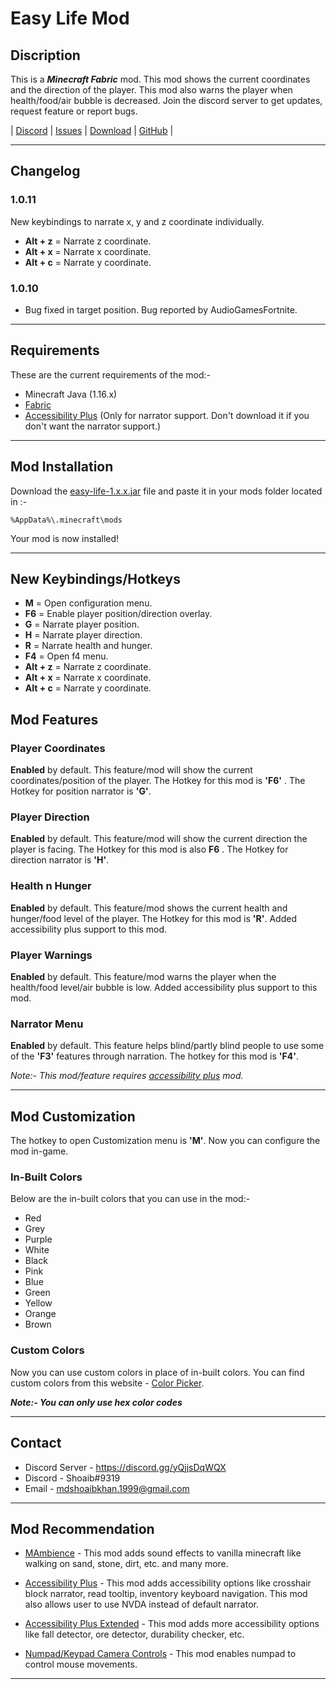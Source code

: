 # Easy Life Mod

## Discription

This is a __*Minecraft Fabric*__ mod. This mod shows the current coordinates and the direction of the player. This mod also warns the player when health/food/air bubble is decreased. Join the discord server to get updates, request feature or report bugs.

| [Discord](https://discord.gg/yQjjsDqWQX) | [Issues](https://github.com/shoaib11120/easy-life/issues) | [Download](https://www.curseforge.com/minecraft/mc-mods/easy-life/files) | [GitHub](https://github.com/shoaib11120/easy-life) |

___

## Changelog

### 1.0.11

New keybindings to narrate x, y and z coordinate individually.

- **Alt + z** = Narrate z coordinate.
- **Alt + x** = Narrate x coordinate.
- **Alt + c** = Narrate y coordinate.

### 1.0.10

- Bug fixed in target position. Bug reported by AudioGamesFortnite.

___

## Requirements

These are the current requirements of the mod:-

- Minecraft Java (1.16.x)
- [Fabric](https://fabricmc.net/wiki/install)
- [Accessibility Plus](https://www.curseforge.com/minecraft/mc-mods/accessibility-plus) (Only for narrator support. Don't download it if you don't want the narrator support.)

___

## Mod Installation

Download the [easy-life-1.x.x.jar](https://www.curseforge.com/minecraft/mc-mods/easy-life/files) file and paste it in your mods folder located in :-

    %AppData%\.minecraft\mods

Your mod is now installed!
___

## New Keybindings/Hotkeys

- **M** = Open configuration menu.
- **F6** = Enable player position/direction overlay.
- **G** = Narrate player position.
- **H** = Narrate player direction.
- **R** = Narrate health and hunger.
- **F4** = Open f4 menu.
- **Alt + z** = Narrate z coordinate.
- **Alt + x** = Narrate x coordinate.
- **Alt + c** = Narrate y coordinate.

## Mod Features

### Player Coordinates

__Enabled__ by default. This feature/mod will show the current coordinates/position of the player. The Hotkey for this mod is __'F6'__ . The Hotkey for position narrator is __'G'__.

### Player Direction

__Enabled__ by default. This feature/mod will show the current direction the player is facing. The Hotkey for this mod is also __F6__ . The Hotkey for direction narrator is __'H'__.

### Health n Hunger

__Enabled__ by default. This feature/mod shows the current health and hunger/food level of the player. The Hotkey for this mod is __'R'__. Added accessibility plus support to this mod.

### Player Warnings

__Enabled__ by default. This feature/mod warns the player when the health/food level/air bubble is low. Added accessibility plus support to this mod.

### Narrator Menu

__Enabled__ by default. This feature helps blind/partly blind people to use some of the __'F3'__ features through narration. The hotkey for this mod is __'F4'__.

*Note:- This mod/feature requires [accessibility plus](https://www.curseforge.com/minecraft/mc-mods/accessibility-plus) mod.*

___

## Mod Customization

The hotkey to open Customization menu is **'M'**. Now you can configure the mod in-game.

### In-Built Colors

Below are the in-built colors that you can use in the mod:-

- Red
- Grey
- Purple
- White
- Black
- Pink
- Blue
- Green
- Yellow
- Orange
- Brown

### Custom Colors

Now you can use custom colors in place of in-built colors. You can find custom colors from this website - [Color Picker](https://htmlcolorcodes.com/color-picker/).

*___Note:- You can only use hex color codes___*

___

## Contact

- Discord Server - https://discord.gg/yQjjsDqWQX
- Discord - Shoaib#9319
- Email - mdshoaibkhan.1999@gmail.com

___

## Mod Recommendation

- [MAmbience](https://www.curseforge.com/minecraft/mc-mods/mambience) - This mod adds sound effects to vanilla minecraft like walking on sand, stone, dirt, etc. and many more.

- [Accessibility Plus](https://www.curseforge.com/minecraft/mc-mods/accessibility-plus) - This mod adds accessibility options like crosshair block narrator, read tooltip, inventory keyboard navigation. This mod also allows user to use NVDA instead of default narrator.

- [Accessibility Plus Extended](https://www.curseforge.com/minecraft/mc-mods/accessibility-plus-extended) - This mod adds more accessibility options like fall detector, ore detector, durability checker, etc.

- [Numpad/Keypad Camera Controls](https://www.curseforge.com/minecraft/mc-mods/numpad-keypad-camera-controls) - This mod enables numpad to control mouse movements. 

___
